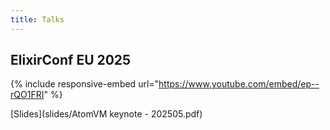 ```yaml
---
title: Talks
---
```


## ElixirConf EU 2025

{% include responsive-embed url="https://www.youtube.com/embed/ep--rQO1FRI" %}

[Slides](slides/AtomVM keynote - 202505.pdf)
